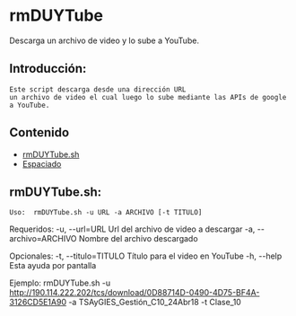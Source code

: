 # rmDUYTube
Descarga un archivo de video y lo sube a YouTube.


## Introducción:
	Este script descarga desde una dirección URL 
	un archivo de video el cual luego lo sube mediante las APIs de google a YouTube. 


## Contenido
* [rmDUYTube.sh](#rmDUYTube.sh)
* [Espaciado](#espaciado)


## rmDUYTube.sh:
	Uso:  rmDUYTube.sh -u URL -a ARCHIVO [-t TITULO]

  Requeridos:
    -u, --url=URL           Url del archivo de video a descargar
    -a, --archivo=ARCHIVO   Nombre del archivo descargado

  Opcionales:
    -t, --titulo=TITULO     Título para el video en YouTube
    -h, --help              Esta ayuda por pantalla

  Ejemplo:
    rmDUYTube.sh -u http://190.114.222.202/tcs/download/0D88714D-0490-4D75-BF4A-3126CD5E1A90 -a TSAyGIES_Gestión_C10_24Abr18 -t Clase_10


